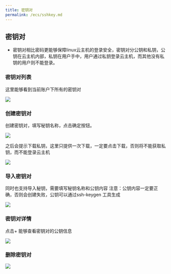 ```yaml
---
title: 密钥对
permalink: /ecs/sshkey.md
---
```


## 密钥对
- 密钥对相比密码更能够保障linux云主机的登录安全，密钥对分公钥和私钥，公钥在云主机内部，私钥在用户手中，用户通过私钥登录云主机，而其他没有私钥的用户则不能登录。
### 密钥对列表
这里能够看到当前账户下所有的密钥对

![](~@vuepress/sshkey_list1.png)

### 创建密钥对
创建密钥对，填写秘钥名称，点击确定按钮。

![](~@vuepress/sshkey_create1.png)

之后会提示下载私钥，这里只提供一次下载，一定要点击下载，否则将不能获取私钥，而不能登录云主机

![](~@vuepress/sshkey_create2.png)

### 导入密钥对
同时也支持导入秘钥，需要填写秘钥名称和公钥内容
注意：公钥内容一定要正确，否则会创建失败，公钥可以通过ssh-keygen 工具生成

![](~@vuepress/sshkey_import.png)

### 密钥对详情
点击+ 能够查看密钥对的公钥信息

![](~@vuepress/sshkey_detail.png)

### 删除密钥对
![](~@vuepress/sshkey_delete.png)
